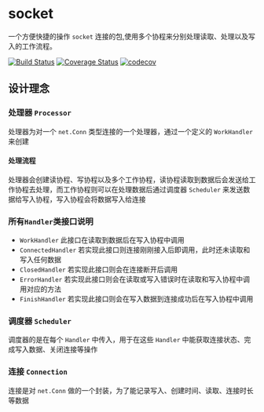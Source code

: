 # socket

一个方便快捷的操作 `socket` 连接的包,使用多个协程来分别处理读取、处理以及写入的工作流程。

[![Build Status](https://travis-ci.org/shootingfans/socket.svg?branch=main)](https://travis-ci.org/shootingfans/socket)
[![Coverage Status](https://coveralls.io/repos/github/shootingfans/socket/badge.svg?branch=main)](https://coveralls.io/github/shootingfans/socket?branch=main)
[![codecov](https://codecov.io/gh/shootingfans/socket/branch/main/graph/badge.svg)](https://codecov.io/gh/shootingfans/socket)

## 设计理念

### 处理器 `Processor`

处理器为对一个 `net.Conn` 类型连接的一个处理器，通过一个定义的 `WorkHandler` 来创建

#### 处理流程

处理器会创建读协程、写协程以及多个工作协程，读协程读取到数据后会发送给工作协程去处理，而工作协程则可以在处理数据后通过调度器 `Scheduler` 来发送数据给写入协程，写入协程会将数据写入给连接

### 所有`Handler`类接口说明

- `WorkHandler` 此接口在读取到数据后在写入协程中调用
- `ConnectedHandler` 若实现此接口则连接刚刚接入后即调用，此时还未读取和写入任何数据
- `ClosedHandler` 若实现此接口则会在连接断开后调用
- `ErrorHandler` 若实现此接口则会在读取或写入错误时在读取和写入协程中调用对应的方法
- `FinishHandler` 若实现此接口则会在写入数据到连接成功后在写入协程中调用

### 调度器 `Scheduler`

调度器的是在每个 `Handler` 中传入，用于在这些 `Handler` 中能获取连接状态、完成写入数据、关闭连接等操作

### 连接 `Connection`

连接是对 `net.Conn` 做的一个封装，为了能记录写入、创建时间、读取、连接时长等数据